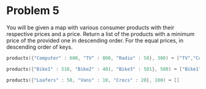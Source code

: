 # Problem 5

You will be given a map with various consumer products with their respective prices and a price. 
Return a list of the products with a minimum price of the provided one in descending order. For the equal prices,
in descending order of keys.

```go
products({"Computer" : 600, "TV" : 800, "Radio" : 50}, 300) ➞ ["TV","Computer"]

products({"Bike1" : 510, "Bike2" : 401, "Bike3" : 501}, 500) ➞ ["Bike1", "Bike3"]

products({"Loafers" : 50, "Vans" : 10, "Crocs" : 20}, 100) ➞ []
```
